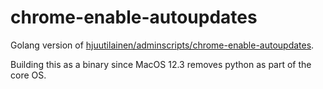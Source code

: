 # chrome-enable-autoupdates

Golang version of [hjuutilainen/adminscripts/chrome-enable-autoupdates](https://github.com/hjuutilainen/adminscripts/blob/master/chrome-enable-autoupdates.py).

Building this as a binary since MacOS 12.3 removes python as part of the core OS.